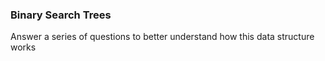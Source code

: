 ### Binary Search Trees

Answer a series of questions to better understand how this data structure works